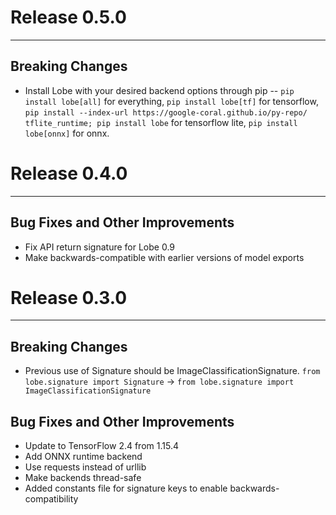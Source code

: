 # Release 0.5.0
___
## Breaking Changes
* Install Lobe with your desired backend options through pip -- `pip install lobe[all]` for everything,
`pip install lobe[tf]` for tensorflow, `pip install --index-url https://google-coral.github.io/py-repo/ tflite_runtime; pip install lobe` for tensorflow lite, `pip install lobe[onnx]` for onnx.


# Release 0.4.0
___
## Bug Fixes and Other Improvements
* Fix API return signature for Lobe 0.9
* Make backwards-compatible with earlier versions of model exports


# Release 0.3.0
___
## Breaking Changes
* Previous use of Signature should be ImageClassificationSignature. `from lobe.signature import Signature` -> 
  `from lobe.signature import ImageClassificationSignature`

## Bug Fixes and Other Improvements
* Update to TensorFlow 2.4 from 1.15.4
* Add ONNX runtime backend
* Use requests instead of urllib
* Make backends thread-safe
* Added constants file for signature keys to enable backwards-compatibility
